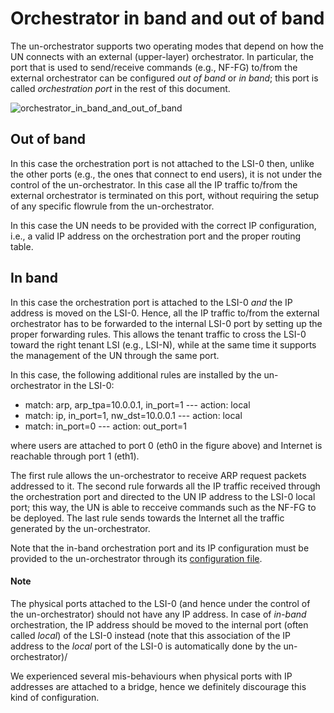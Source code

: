 # Orchestrator in band and out of band

The un-orchestrator supports two operating modes that depend on how the UN connects with an external (upper-layer) orchestrator.
In particular, the port that is used to send/receive commands (e.g., NF-FG) to/from the external orchestrator can be configured *out of band* or *in band*; this port is called *orchestration port* in the rest of this document.

![orchestrator_in_band_and_out_of_band](https://raw.githubusercontent.com/netgroup-polito/un-orchestrator/master/images/orchestrator_in_band_and_out_of_band.png)


## Out of band
In this case the orchestration port is not attached to the LSI-0 then, unlike the other ports (e.g., the ones that connect to end users), it is not under the control of the un-orchestrator.
In this case all the IP traffic to/from the external orchestrator is terminated on this port, without requiring the setup of any specific flowrule from the un-orchestrator.

In this case the UN needs to be provided with the correct IP configuration, i.e., a valid IP address on the orchestration port and the proper routing table. 

## In band
In this case the orchestration port is attached to the LSI-0 *and* the IP address is moved on the LSI-0.
Hence, all the IP traffic to/from the external orchestrator has to be forwarded to the internal LSI-0 port by setting up the proper forwarding rules.
This allows the tenant traffic to cross the LSI-0 toward the right tenant LSI (e.g., LSI-N), while at the same time it supports the management of the UN through the same port.

In this case, the following additional rules are installed by the un-orchestrator in the LSI-0:

* match: arp, arp_tpa=10.0.0.1, in_port=1 --- action: local 
* match: ip, in_port=1, nw_dst=10.0.0.1 --- action: local
* match: in_port=0 --- action: out_port=1

where users are attached to port 0 (eth0 in the figure above)  and Internet is reachable through port 1 (eth1).

The first rule allows the un-orchestrator to receive ARP request packets addressed to it.
The second rule forwards all the IP traffic received through the orchestration port and directed to the UN IP address to the LSI-0 local port; this way, the UN is able to recceive commands such as the NF-FG to be deployed.
The last rule sends towards the Internet all the traffic generated by the un-orchestrator.

Note that the in-band orchestration port and its IP configuration must be provided to the un-orchestrator through its [configuration file](./config/default-config.ini).

#### Note

The physical ports attached to the LSI-0 (and hence under the control of the un-orchestrator) should not have any IP address.
In case of *in-band* orchestration, the IP address should be moved to the internal port (often called *local*) of the LSI-0 instead (note that this association of the IP address to the *local* port of the LSI-0 is automatically done by the un-orchestrator)/

We experienced several mis-behaviours when physical ports with IP addresses are attached to a bridge, hence we definitely discourage this kind of configuration. 

